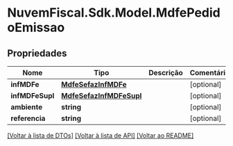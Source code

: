 # NuvemFiscal.Sdk.Model.MdfePedidoEmissao

## Propriedades

Nome | Tipo | Descrição | Comentários
------------ | ------------- | ------------- | -------------
**infMDFe** | [**MdfeSefazInfMDFe**](MdfeSefazInfMDFe.md) |  | [optional] 
**infMDFeSupl** | [**MdfeSefazInfMDFeSupl**](MdfeSefazInfMDFeSupl.md) |  | [optional] 
**ambiente** | **string** |  | [optional] 
**referencia** | **string** |  | [optional] 

[[Voltar à lista de DTOs]](../README.md#documentation-for-models) [[Voltar à lista de API]](../README.md#documentation-for-api-endpoints) [[Voltar ao README]](../README.md)

